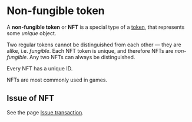 # Non-fungible token

A **non-fungible token** or **NFT** is a special type of a [token](/blockchain/token.md), that represents some _unique_ object.

Two regular tokens cannot be distinguished from each other — they are alike, i.e. _fungible_. Each NFT token is unique, and therefore NFTs are _non-fungible_. Any two NFTs can always be distinguished.

Every NFT has a unique ID.

NFTs are most commonly used in games.

## Issue of NFT

See the page [Issue transaction](/en/blockchain/transaction-type/issue-transaction.md).
